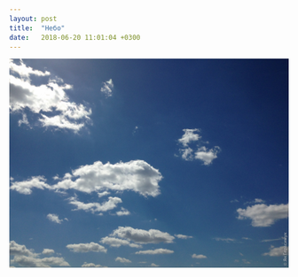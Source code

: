```yaml
---
layout: post
title:  "Небо"
date:   2018-06-20 11:01:04 +0300
---
```


<img src="/assets/images/2018/06/2018-06-20_11-01-04_IMG_1187_web.jpg" class="img-fluid mx-auto d-block" alt="Небо" />

